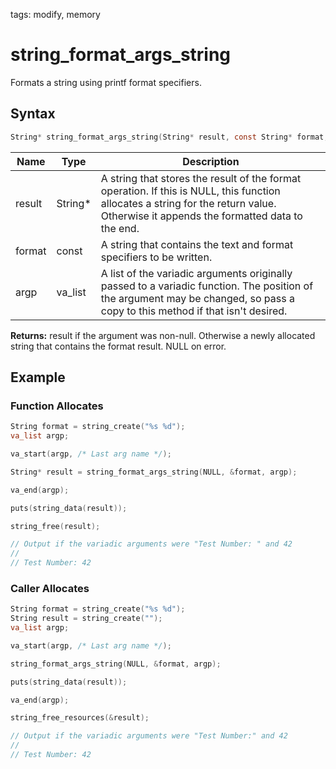 tags: modify, memory

# string_format_args_string

Formats a string using printf format specifiers.

## Syntax

```c
String* string_format_args_string(String* result, const String* format, va_list argp);
```

| Name | Type | Description |
| --- | --- | --- |
| result | String* | A string that stores the result of the format operation. If this is NULL, this function allocates a string for the return value. Otherwise it appends the formatted data to the end. |
| format | const | A string that contains the text and format specifiers to be written. |
| argp | va_list | A list of the variadic arguments originally passed to a variadic function. The position of the argument may be changed, so pass a copy to this method if that isn't desired. |

**Returns:** result if the argument was non-null. Otherwise a newly allocated string that contains the format result. NULL on error.

## Example

### Function Allocates

```c
String format = string_create("%s %d");
va_list argp;

va_start(argp, /* Last arg name */);

String* result = string_format_args_string(NULL, &format, argp);

va_end(argp);

puts(string_data(result));

string_free(result);

// Output if the variadic arguments were "Test Number: " and 42
//
// Test Number: 42
```

### Caller Allocates

```c
String format = string_create("%s %d");
String result = string_create("");
va_list argp;

va_start(argp, /* Last arg name */);

string_format_args_string(NULL, &format, argp);

puts(string_data(result));

va_end(argp);

string_free_resources(&result);

// Output if the variadic arguments were "Test Number:" and 42
//
// Test Number: 42
```